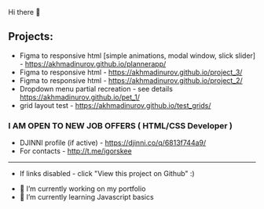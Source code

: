 Hi there 👋  
## Projects:

- Figma to responsive html [simple animations, modal window, slick slider] - https://akhmadinurov.github.io/plannerapp/ 
- Figma to responsive html - https://akhmadinurov.github.io/project_3/
- Figma to responsive html - https://akhmadinurov.github.io/project_2/
- Dropdown menu partial recreation - see details https://akhmadinurov.github.io/pet_1/
- grid layout test - https://akhmadinurov.github.io/test_grids/

### I AM OPEN TO NEW JOB OFFERS ( HTML/CSS Developer )

- DJINNI profile (if active) - https://djinni.co/q/6813f744a9/
- For contacts - http://t.me/igorskee

___________________________________________________________
* If links disabled - click "View this project on Github" :)

- 🔭 I’m currently working on my portfolio
- 🌱 I’m currently learning Javascript basics 

<!--
**Akhmadinurov/akhmadinurov** is a ✨ _special_ ✨ repository because its `README.md` (this file) appears on your GitHub profile.

Here are some ideas to get you started:

- 🔭 I’m currently working on ...
- 🌱 I’m currently learning ...
- 👯 I’m looking to collaborate on ...
- 🤔 I’m looking for help with ...
- 💬 Ask me about ...
- 📫 How to reach me: ...
- 😄 Pronouns: ...
- ⚡ Fun fact: ...
-->
